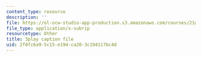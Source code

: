 ```yaml
---
content_type: resource
description: ''
file: https://ol-ocw-studio-app-production.s3.amazonaws.com/courses/21g-027-asia-in-the-modern-world-images-representations-fall-2016/2f0fc6a95c15e194ca203c194117bc4d_xkoq5N0TTlI.srt
file_type: application/x-subrip
resourcetype: Other
title: 3play caption file
uid: 2f0fc6a9-5c15-e194-ca20-3c194117bc4d
---
```

